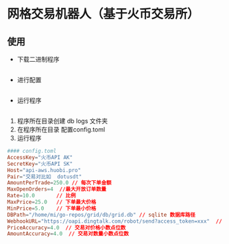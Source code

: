 # 网格交易机器人（基于火币交易所）

## 使用

- 下载二进制程序

```
```

- 进行配置

```
```

- 运行程序

```
```

1. 程序所在目录创建 db logs 文件夹
2. 在程序所在目录 配置config.toml
3. 运行程序

```toml
#### config.toml
AccessKey="火币API AK"  
SecretKey="火币API SK"  
Host="api-aws.huobi.pro"
Pair="交易对比如  dotusdt" 
AmountPerTrade=250.0 // 每次下单金额
MaxOpenOrders=4  //最大开放订单数量
Rate=10.0       // 比例
MaxPrice=25.0   // 下单最大价格
MinPrice=5.0    // 下单最小价格
DBPath="/home/mi/go-repos/grid/db/grid.db" // sqlite 数据库路径
WebhookURL="https://oapi.dingtalk.com/robot/send?access_token=xxx"  // DINGDING 通知地址
PriceAccuracy=4.0  // 交易对价格小数点位数
AmountAccuracy=4.0  // 交易对数量小数点位数
```

